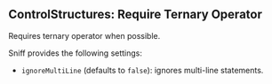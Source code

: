 ## ControlStructures: Require Ternary Operator

Requires ternary operator when possible.

Sniff provides the following settings:

*   `ignoreMultiLine` (defaults to `false`): ignores multi-line statements.
